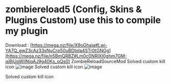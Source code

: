 # zombiereload5 (Config, Skins & Plugins Custom) use this to compile my plugin
Download : [https://mega.nz/file/X9oGhaja#Lwi-YA7Q_gwZ3cAz33sNuCrp50uBDtola4STr0tGNGg](https://mega.nz/file/n5BmQRBZ#Lm0c0NRIXI0ghm7GM-qjBjUpWiINjqAJ9g40Ks_pQs0)
ZombieReloadSourceMod Solved custom kill icon
![image](https://github.com/007amauri/zombiereload5/assets/19276454/9679e23c-85fa-4caa-aadd-31d0e4071e0b)
Solved custom kill icon
![image](https://github.com/007amauri/zombiereload5/assets/19276454/5b2767c5-e2ad-4a53-bcb2-2163cfb97490)

Solved custom kill icon

